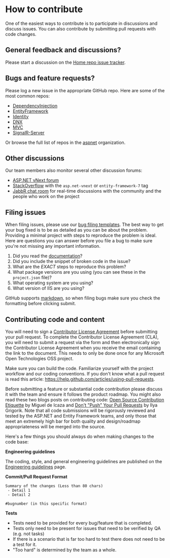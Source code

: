 # How to contribute

One of the easiest ways to contribute is to participate in discussions and discuss issues. You can also contribute by submitting pull requests with code changes.


## General feedback and discussions?
Please start a discussion on the [Home repo issue tracker](https://github.com/aspnet/Home/issues).


## Bugs and feature requests?
Please log a new issue in the appropriate GitHub repo. Here are some of the most common repos:

* [DependencyInjection](https://github.com/aspnet/DependencyInjection)
* [EntityFramework](https://github.com/aspnet/EntityFramework)
* [Identity](https://github.com/aspnet/Identity)
* [DNX](https://github.com/aspnet/dnx)
* [MVC](https://github.com/aspnet/Mvc)
* [SignalR-Server](https://github.com/aspnet/SignalR-Server)

Or browse the full list of repos in the [aspnet](https://github.com/aspnet/) organization.


## Other discussions
Our team members also monitor several other discussion forums:

* [ASP.NET vNext forum](http://forums.asp.net/1255.aspx/1?ASP+NET+vNext)
* [StackOverflow](http://stackoverflow.com/questions/tagged/asp.net-vnext) with the `asp.net-vnext` or `entity-framework-7` tag
* [JabbR chat room](https://jabbr.net/#/rooms/aspnetvnext) for real-time discussions with the community and the people who work on the project


## Filing issues
When filing issues, please use our [bug filing templates](https://github.com/aspnet/Home/wiki/Functional-bug-template).
The best way to get your bug fixed is to be as detailed as you can be about the problem.
Providing a minimal project with steps to reproduce the problem is ideal.
Here are questions you can answer before you file a bug to make sure you're not missing any important information.

1. Did you read the [documentation](https://github.com/aspnet/home/wiki)?
2. Did you include the snippet of broken code in the issue?
3. What are the *EXACT* steps to reproduce this problem?
4. What package versions are you using (you can see these in the `project.json` file)?
5. What operating system are you using?
6. What version of IIS are you using?

GitHub supports [markdown](http://github.github.com/github-flavored-markdown/), so when filing bugs make sure you check the formatting before clicking submit.


## Contributing code and content
You will need to sign a [Contributor License Agreement](https://cla.msopentech.com) before submitting your pull request. To complete the Contributor License Agreement (CLA), you will need to submit a request via the form and then electronically sign the Contributor License Agreement when you receive the email containing the link to the document. This needs to only be done once for any Microsoft Open Technologies OSS project.

Make sure you can build the code. Familiarize yourself with the project workflow and our coding conventions. If you don't know what a pull request is read this article: https://help.github.com/articles/using-pull-requests.

Before submitting a feature or substantial code contribution please discuss it with the team and ensure it follows the product roadmap. You might also read these two blogs posts on contributing code: [Open Source Contribution Etiquette](http://tirania.org/blog/archive/2010/Dec-31.html) by Miguel de Icaza and [Don't "Push" Your Pull Requests](http://www.igvita.com/2011/12/19/dont-push-your-pull-requests/) by Ilya Grigorik. Note that all code submissions will be rigorously reviewed and tested by the ASP.NET and Entity Framework teams, and only those that meet an extremely high bar for both quality and design/roadmap appropriateness will be merged into the source.

Here's a few things you should always do when making changes to the code base:

**Engineering guidelines**

The coding, style, and general engineering guidelines are published on the [Engineering guidelines](https://github.com/aspnet/Home/wiki/Engineering-guidelines) page.

**Commit/Pull Request Format**

```
Summary of the changes (Less than 80 chars)
 - Detail 1
 - Detail 2

#bugnumber (in this specific format)
```

**Tests**

-  Tests need to be provided for every bug/feature that is completed.
-  Tests only need to be present for issues that need to be verified by QA (e.g. not tasks)
-  If there is a scenario that is far too hard to test there does not need to be a test for it.
  - "Too hard" is determined by the team as a whole.
